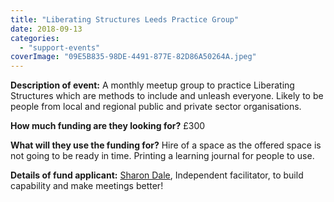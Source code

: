 ```yaml
---
title: "Liberating Structures Leeds Practice Group"
date: 2018-09-13
categories: 
  - "support-events"
coverImage: "09E5B835-98DE-4491-877E-82D86A50264A.jpeg"
---
```


**Description of event:** A monthly meetup group to practice Liberating Structures which are methods to include and unleash everyone. Likely to be people from local and regional public and private sector organisations.

**How much funding are they looking for?** £300

**What will they use the funding for?** Hire of a space as the offered space is not going to be ready in time. Printing a learning journal for people to use.

**Details of fund applicant:** [Sharon Dale](https://twitter.com/pixlz), Independent facilitator, to build capability and make meetings better!
